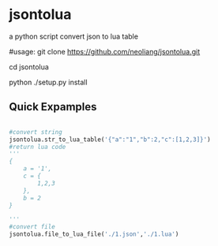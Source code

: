 # jsontolua
a python script convert json to lua table

#usage:
git clone https://github.com/neoliang/jsontolua.git

cd jsontolua

python ./setup.py install

## Quick Expamples
```python

#convert string
jsontolua.str_to_lua_table('{"a":"1","b":2,"c":[1,2,3]}')
#return lua code 
'''
{
	a = '1',
	c = {
		1,2,3
	},
	b = 2
}

'''
#convert file
jsontolua.file_to_lua_file('./1.json','./1.lua')

```


